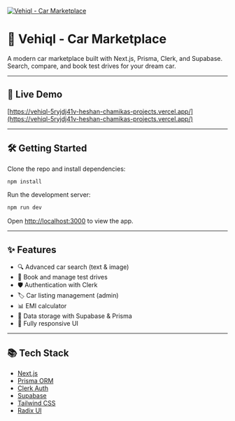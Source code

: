 [![Vehiql - Car Marketplace](https://img.shields.io/badge/Live%20Demo-Online-brightgreen?style=for-the-badge&logo=vercel)](https://vehiql-5ryjdj41v-heshan-chamikas-projects.vercel.app/)

# 🚗 Vehiql - Car Marketplace

A modern car marketplace built with Next.js, Prisma, Clerk, and Supabase. Search, compare, and book test drives for your dream car.

---

## 🚀 Live Demo
[https://vehiql-5ryjdj41v-heshan-chamikas-projects.vercel.app/](https://vehiql-5ryjdj41v-heshan-chamikas-projects.vercel.app/)

---

## 🛠️ Getting Started

Clone the repo and install dependencies:

```bash
npm install
```

Run the development server:

```bash
npm run dev
```

Open [http://localhost:3000](http://localhost:3000) to view the app.

---

## ✨ Features
- 🔍 Advanced car search (text & image)
- 📅 Book and manage test drives
- 🛡️ Authentication with Clerk
- 🏷️ Car listing management (admin)
- 📊 EMI calculator
- 💾 Data storage with Supabase & Prisma
- 📱 Fully responsive UI

---

## 📚 Tech Stack
- [Next.js](https://nextjs.org/)
- [Prisma ORM](https://www.prisma.io/)
- [Clerk Auth](https://clerk.com/)
- [Supabase](https://supabase.com/)
- [Tailwind CSS](https://tailwindcss.com/)
- [Radix UI](https://www.radix-ui.com/)

